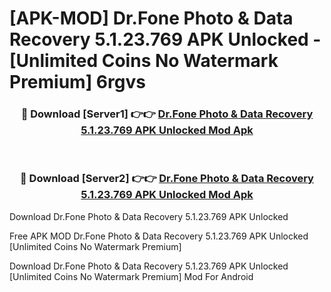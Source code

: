 # [APK-MOD] Dr.Fone  Photo & Data Recovery 5.1.23.769 APK Unlocked - [Unlimited Coins No Watermark Premium] 6rgvs



<div align="center">
<h3>🔴 Download [Server1] 👉👉 <a href="https://momento.my/?title=Dr.Fone__Photo_&_Data_Recovery_5.1.23.769_APK_Unlocked">Dr.Fone  Photo & Data Recovery 5.1.23.769 APK Unlocked Mod Apk</a></h3><br>

<h3>🔴 Download [Server2] 👉👉 <a href="https://momento.my/?title=Dr.Fone__Photo_&_Data_Recovery_5.1.23.769_APK_Unlocked">Dr.Fone  Photo & Data Recovery 5.1.23.769 APK Unlocked Mod Apk</a></h3>
</div>



Download Dr.Fone  Photo & Data Recovery 5.1.23.769 APK Unlocked 

Free APK MOD Dr.Fone  Photo & Data Recovery 5.1.23.769 APK Unlocked [Unlimited Coins No Watermark Premium]

Download Dr.Fone  Photo & Data Recovery 5.1.23.769 APK Unlocked [Unlimited Coins No Watermark Premium] Mod For Android
